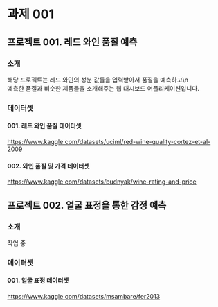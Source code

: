 # 과제 001

## 프로젝트 001. 레드 와인 품질 예측

### 소개

해당 프로젝트는 레드 와인의 성분 값들을 입력받아서 품질을 예측하고\n<br/>
예측한 품질과 비슷한 제품들을 소개해주는 웹 대시보드 어플리케이션입니다.

### 데이터셋

#### 001. 레드 와인 품질 데이터셋
https://www.kaggle.com/datasets/uciml/red-wine-quality-cortez-et-al-2009

#### 002. 와인 품질 및 가격 데이터셋
https://www.kaggle.com/datasets/budnyak/wine-rating-and-price

## 프로젝트 002. 얼굴 표정을 통한 감정 예측

### 소개

작업 중

### 데이터셋

#### 001. 얼굴 표정 데이터셋
https://www.kaggle.com/datasets/msambare/fer2013